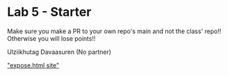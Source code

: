 # Lab 5 - Starter
Make sure you make a PR to your own repo's main and not the class' repo!! Otherwise you will lose points!!

Ulziikhutag Davaasuren (No partner)

["expose.html site"](https://ulziihutag15.github.io/Lab5_Starter/expose.html)